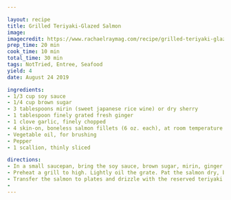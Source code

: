 ```yaml
---

layout: recipe
title: Grilled Teriyaki-Glazed Salmon
image:
imagecredit: https://www.rachaelraymag.com/recipe/grilled-teriyaki-glazed-salmon
prep_time: 20 min
cook_time: 10 min
total_time: 30 min
tags: NotTried, Entree, Seafood
yield: 4
date: August 24 2019

ingredients:
- 1/3 cup soy sauce
- 1/4 cup brown sugar
- 3 tablespoons mirin (sweet japanese rice wine) or dry sherry
- 1 tablespoon finely grated fresh ginger
- 1 clove garlic, finely chopped
- 4 skin-on, boneless salmon fillets (6 oz. each), at room temperature
- Vegetable oil, for brushing
- Pepper
- 1 scallion, thinly sliced

directions:
- In a small saucepan, bring the soy sauce, brown sugar, mirin, ginger and garlic to a boil over high heat. Lower the heat and simmer until the sauce is reduced by about half (6 tbsp. or so), about 15 minutes. Divide the sauce into 2 small bowls; reserve 1 bowl for serving.
- Preheat a grill to high. Lightly oil the grate. Pat the salmon dry, brush with oil, then brush the flesh side with some of the sauce and season with pepper. Arrange the salmon on the grate skin side down, cover the grill and cook, occasionally basting with more of the teriyaki sauce, until the sides are just opaque, about 8 minutes.
- Transfer the salmon to plates and drizzle with the reserved teriyaki sauce. Top with the scallion.
- 
---
```

